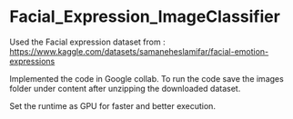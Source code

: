 # Facial_Expression_ImageClassifier

Used the Facial expression dataset from : https://www.kaggle.com/datasets/samaneheslamifar/facial-emotion-expressions 

Implemented the code in Google collab. To run the code save the images folder under content after unzipping the downloaded dataset.

Set the runtime as GPU for faster and better execution. 

